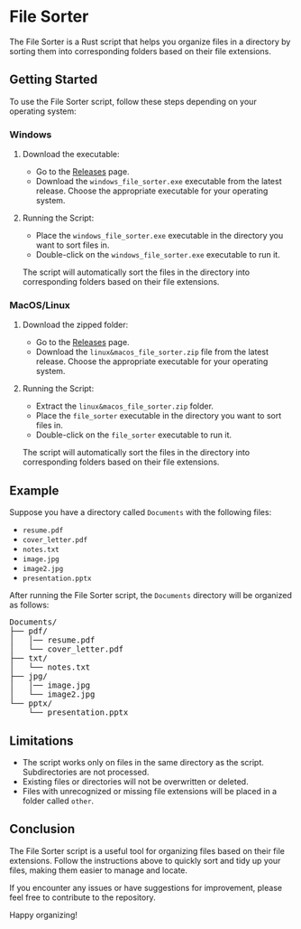 # File Sorter

The File Sorter is a Rust script that helps you organize files in a directory by sorting them into corresponding folders based on their file extensions.

## Getting Started

To use the File Sorter script, follow these steps depending on your operating system:

### Windows

1. Download the executable:
   - Go to the [Releases](https://github.com/sugeodj/filesorter/releases) page.
   - Download the `windows_file_sorter.exe` executable from the latest release. Choose the appropriate executable for your operating system.

2. Running the Script:
   - Place the `windows_file_sorter.exe` executable in the directory you want to sort files in.
   - Double-click on the `windows_file_sorter.exe` executable to run it.

   The script will automatically sort the files in the directory into corresponding folders based on their file extensions.

### MacOS/Linux

1. Download the zipped folder:
   - Go to the [Releases](https://github.com/sugeodj/filesorter/releases) page.
   - Download the `linux&macos_file_sorter.zip` file from the latest release. Choose the appropriate executable for your operating system.

2. Running the Script:
   - Extract the `linux&macos_file_sorter.zip` folder.
   - Place the `file_sorter` executable in the directory you want to sort files in.
   - Double-click on the `file_sorter` executable to run it.

   The script will automatically sort the files in the directory into corresponding folders based on their file extensions.

## Example

Suppose you have a directory called `Documents` with the following files:

- `resume.pdf`
- `cover_letter.pdf`
- `notes.txt`
- `image.jpg`
- `image2.jpg`
- `presentation.pptx`

After running the File Sorter script, the `Documents` directory will be organized as follows:

<pre>
Documents/
├── pdf/
│   │── resume.pdf
│   └── cover_letter.pdf
├── txt/
│   └── notes.txt
├── jpg/
│   │── image.jpg
│   └── image2.jpg
└── pptx/
    └── presentation.pptx
</pre>

## Limitations

- The script works only on files in the same directory as the script. Subdirectories are not processed.
- Existing files or directories will not be overwritten or deleted.
- Files with unrecognized or missing file extensions will be placed in a folder called `other`.

## Conclusion

The File Sorter script is a useful tool for organizing files based on their file extensions. Follow the instructions above to quickly sort and tidy up your files, making them easier to manage and locate.

If you encounter any issues or have suggestions for improvement, please feel free to contribute to the repository.

Happy organizing!
